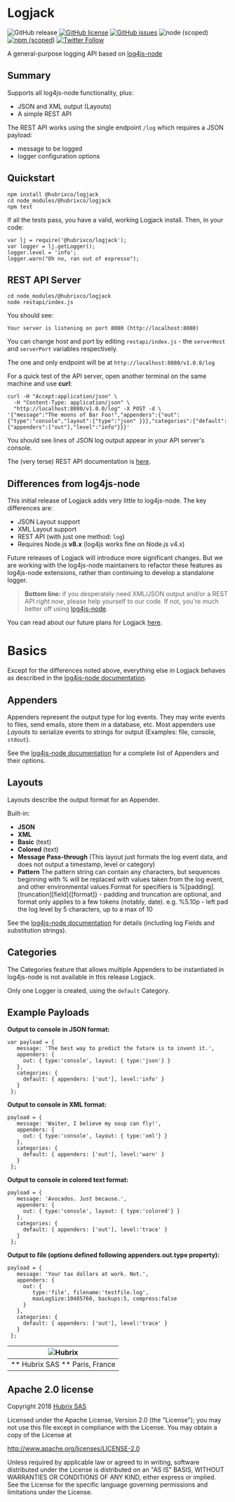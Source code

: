 # Logjack  
![GitHub release](https://img.shields.io/github/release/hubrixco/logjack.svg) [![GitHub license](https://img.shields.io/github/license/hubrixco/logjack.svg)](https://github.com/hubrixco/logjack/blob/master/LICENSE) [![GitHub issues](https://img.shields.io/github/issues/hubrixco/logjack.svg)](https://github.com/hubrixco/logjack/issues) ![node (scoped)](https://img.shields.io/node/v/@hubrixco/logjack.svg) [![npm (scoped)](https://img.shields.io/npm/v/@hubrixco/logjack.svg)](https://www.npmjs.com/package/@hubrixco/logjack) [![Twitter Follow](https://img.shields.io/twitter/follow/hubrixco.svg?style=social&logo=twitter&label=Follow)](https://twitter.com/intent/follow?screen_name=hubrixco)

A general-purpose logging API based on [log4js-node](https://github.com/log4js-node/log4js-node)

## Summary
Supports all log4js-node functionality, plus:

- JSON and XML output (Layouts)
- A simple REST API

The REST API works using the single endpoint `/log` which requires a JSON payload: 

- message to be logged
- logger configuration options

## Quickstart
```
npm install @hubrixco/logjack
cd node_modules/@hubrixco/logjack
npm test
```

If all the tests pass, you have a valid, working Logjack install. Then, in your code:

```
var lj = require('@hubrixco/logjack');
var logger = lj.getLogger();
logger.level = 'info';
logger.warn("Oh no, ran out of espresso");
```

## REST API Server
```
cd node_modules/@hubrixco/logjack
node restapi/index.js
```

You should see:
```
Your server is listening on port 8080 (http://localhost:8080)
```

You can change host and port by editing `restapi/index.js` - the `serverHost` and `serverPort` variables respectively.

The one and only endpoint will be at `http://localhost:8080/v1.0.0/log`

For a quick test of the API server, open another terminal on the same machine and use **curl**:

```
curl -H "Accept:application/json" \
  -H "Content-Type: application/json" \
  "http://localhost:8080/v1.0.0/log" -X POST -d \
'{"message":"The moons of Bar Foo!","appenders":{"out":{"type":"console","layout":{"type":"json" }}},"categories":{"default":{"appenders":["out"],"level":"info"}}}'
```

You should see lines of JSON log output appear in your API server's console.

The (very terse) REST API documentation is [here](https://logjack.hubrix.io/logjack/v1.0.0/).

## Differences from log4js-node

This initial release of Logjack adds very little to log4js-node. The key differences are:
- JSON Layout support
- XML Layout support
- REST API (with just one method: `log`)
- Requires Node.js **v8.x** (log4js works fine on Node.js v4.x)

Future releases of Logjack will introduce more significant changes. But we are working with the log4js-node maintainers to refactor
these features as log4js-node extensions, rather than continuing to develop a standalone logger.

> **Bottom line:** if you desperately need XML/JSON output and/or a REST API *right now*, please help yourself to our code. If not, you're much better off using
[log4js-node](https://github.com/log4js-node/log4js-node).

You can read about our future plans for Logjack <a target="_blank" href="https://www.hubrix.co/2018/02/hubrix-release-logjack/">here</a>.

# Basics

Except for the differences noted above, everything else in Logjack behaves as described in the [log4js-node documentation](https://log4js-node.github.io/log4js-node/index.html).

## Appenders

Appenders represent the output type for log events. They may write events to files, send emails, store them in a database, etc. Most appenders use *Layouts* to serialize events to strings for output (Examples: file, console, `stdout`).

See the [log4js-node documentation](https://log4js-node.github.io/log4js-node/appenders.html) for a complete list of Appenders and their options. 

## Layouts

Layouts describe the output format for an Appender.

Built-in:

- **JSON**
- **XML**
- **Basic** (text)
- **Colored** (text)
- **Message Pass-through** (This layout just formats the log event data, and does not output a timestamp, level or category)
- **Pattern** The pattern string can contain any characters, but sequences beginning with % will be replaced with values taken from the log event, and other environmental values.Format for specifiers is %[padding].[truncation][field]{[format]} - padding and truncation are optional, and format only applies to a few tokens (notably, date). e.g. %5.10p - left pad the log level by 5 characters, up to a max of 10

See the [log4js-node documentation](https://log4js-node.github.io/log4js-node/layouts.html) for details (including log Fields and substitution strings).

## Categories

The Categories feature that allows multiple Appenders to be instantiated in log4js-node is not available in this release Logjack.

Only one Logger is created, using the `default` Category.

## Example Payloads

**Output to console in JSON format:**
```
var payload = {
   message: 'The best way to predict the future is to invent it.',
   appenders: {
     out: { type:'console', layout: { type:'json'} }
   },
   categories: {
     default: { appenders: ['out'], level:'info' }
   }
 };
```

**Output to console in XML format:**

```
payload = {
   message: 'Waiter, I believe my soup can fly!',
   appenders: {
     out: { type:'console', layout: { type:'xml'} }
   },
   categories: {
     default: { appenders: ['out'], level:'warn' }
   }
 };
```

**Output to console in colored text format:**

```
payload = {
   message: 'Avocados. Just because.',
   appenders: {
     out: { type:'console', layout: { type:'colored'} }
   },
   categories: {
     default: { appenders: ['out'], level:'trace' }
   }
 };
```

**Output to file (options defined following appenders.out.type property):**

```
payload = {
   message: 'Your tax dollars at work. Not.',
   appenders: {
     out: {
		type:'file', filename:'testfile.log',
		maxLogSize:10485760, backups:5, compress:false
	 }
   },
   categories: {
     default: { appenders: ['out'], level:'trace' }
   }
 };
```

| ![Hubrix](https://www.hubrix.co/wp-content/uploads/2018/01/Egg.v2.tm_.600x600.transbg-150x150.png "Coded with love by Hubrix") |
|--------------------------------------------------------------------------------------------------------------------------------|
|                                                 ** Hubrix SAS ** Paris, France                                                 |

## Apache 2.0 license

Copyright  2018 [Hubrix SAS](https://www.hubrix.co)

Licensed under the Apache License, Version 2.0 (the "License");
you may not use this file except in compliance with the License.
You may obtain a copy of the License at

http://www.apache.org/licenses/LICENSE-2.0

Unless required by applicable law or agreed to in writing, software
distributed under the License is distributed on an "AS IS" BASIS,
WITHOUT WARRANTIES OR CONDITIONS OF ANY KIND, either express or implied.
See the License for the specific language governing permissions and
limitations under the License.
